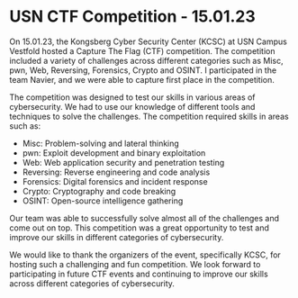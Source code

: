 # USN CTF Competition - 15.01.23

On 15.01.23, the Kongsberg Cyber Security Center (KCSC) at USN Campus Vestfold hosted a Capture The Flag (CTF) competition. The competition included a variety of challenges across different categories such as Misc, pwn, Web, Reversing, Forensics, Crypto and OSINT. I participated in the team Navier, and we were able to capture first place in the competition.

The competition was designed to test our skills in various areas of cybersecurity. We had to use our knowledge of different tools and techniques to solve the challenges. The competition required skills in areas such as:
- Misc: Problem-solving and lateral thinking
- pwn: Exploit development and binary exploitation
- Web: Web application security and penetration testing
- Reversing: Reverse engineering and code analysis
- Forensics: Digital forensics and incident response
- Crypto: Cryptography and code breaking
- OSINT: Open-source intelligence gathering

Our team was able to successfully solve almost all of the challenges  and come out on top. This competition was a great opportunity to test and improve our skills in different categories of cybersecurity.

We would like to thank the organizers of the event, specifically KCSC, for hosting such a challenging and fun competition. We look forward to participating in future CTF events and continuing to improve our skills across different categories of cybersecurity.

